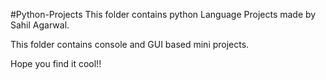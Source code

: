 #Python-Projects
This folder contains python Language Projects made by Sahil Agarwal.

This folder contains console and GUI based mini projects.

Hope you find it cool!!
